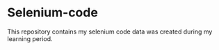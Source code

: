 # Selenium-code
This repository contains my selenium code data was created during my learning period.
